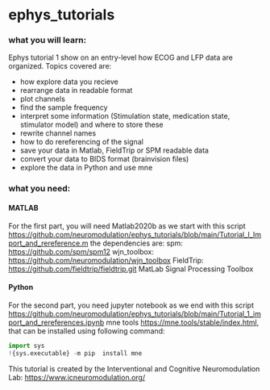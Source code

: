 # ephys_tutorials

### what you will learn:
Ephys tutorial 1 show on an entry-level how ECOG and LFP data are organized. Topics covered are:
* how explore data you recieve
* rearrange data in readable format
* plot channels
* find the sample frequency
* interpret some information (Stimulation state, medication state, stimulator model) and where to store these
* rewrite channel names
* how to do rereferencing of the signal
* save your data in Matlab, FieldTrip or SPM readable data
* convert your data to BIDS format (brainvision files)
* explore the data in Python and use mne

### what you need:
#### MATLAB
For the first part, you will need Matlab2020b as we start with this script https://github.com/neuromodulation/ephys_tutorials/blob/main/Tutorial_I_Import_and_rereference.m
the dependencies are:
spm: https://github.com/spm/spm12
wjn_toolbox: https://github.com/neuromodulation/wjn_toolbox
FieldTrip: https://github.com/fieldtrip/fieldtrip.git
MatLab Signal Processing Toolbox

#### Python
For the second part, you need jupyter notebook as we end with this script https://github.com/neuromodulation/ephys_tutorials/blob/main/Tutorial_1_import_and_rereferences.ipynb
mne tools https://mne.tools/stable/index.html, that can be installed using following command:
```python
import sys
!{sys.executable} -m pip  install mne
```

This tutorial is created by the Interventional and Cognitive Neuromodulation Lab: https://www.icneuromodulation.org/

